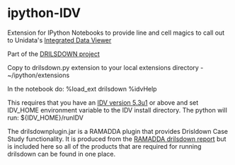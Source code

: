 # ipython-IDV

Extension for IPython Notebooks to provide line and cell magics to call out to Unidata's [Integrated Data Viewer](https://github.com/Unidata/IDV) 

Part of the [DRILSDOWN project](https://github.com/Unidata/drilsdown)

Copy to drilsdown.py extension to your local extensions directory -
~/ipython/extensions

In the notebook do:
%load_ext drilsdown
%idvHelp

This requires that you have an [IDV version 5.3u1](http://www.unidata.ucar.edu/software/idv/nightly/) or above and set IDV_HOME environment variable to the IDV install directory. The python will run:
${IDV_HOME}/runIDV


The drilsdownplugin.jar is a RAMADDA plugin that provides Drisldown Case Study functionality. 
It is produced from the [RAMADDA drilsdown report](https://github.com/Unidata/drilsdown) but
is included here so all of the products that are required for running drilsdown can be found in 
one place.


